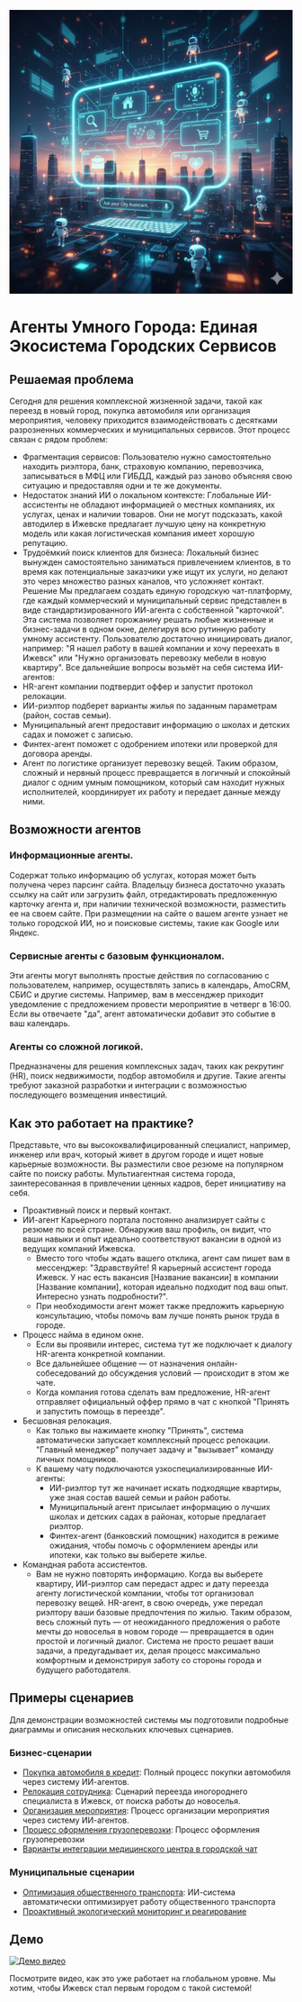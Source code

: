 ![smartcityagents](./images/hero.jpg)

# Агенты Умного Города: Единая Экосистема Городских Сервисов

## Решаемая проблема

Сегодня для решения комплексной жизненной задачи, такой как переезд в новый город, покупка автомобиля или организация мероприятия, человеку приходится взаимодействовать с десятками разрозненных коммерческих и муниципальных сервисов. Этот процесс связан с рядом проблем:
 * Фрагментация сервисов: Пользователю нужно самостоятельно находить риэлтора, банк, страховую компанию, перевозчика, записываться в МФЦ или ГИБДД, каждый раз заново объясняя свою ситуацию и предоставляя одни и те же документы.
 * Недостаток знаний ИИ о локальном контексте: Глобальные ИИ-ассистенты не обладают информацией о местных компаниях, их услугах, ценах и наличии товаров. Они не могут подсказать, какой автодилер в Ижевске предлагает лучшую цену на конкретную модель или какая логистическая компания имеет хорошую репутацию.
 * Трудоёмкий поиск клиентов для бизнеса: Локальный бизнес вынужден самостоятельно заниматься привлечением клиентов, в то время как потенциальные заказчики уже ищут их услуги, но делают это через множество разных каналов, что усложняет контакт.
Решение
Мы предлагаем создать единую городскую чат-платформу, где каждый коммерческий и муниципальный сервис представлен в виде стандартизированного ИИ-агента с собственной "карточкой". Эта система позволяет горожанину решать любые жизненные и бизнес-задачи в одном окне, делегируя всю рутинную работу умному ассистенту.
Пользователю достаточно инициировать диалог, например: "Я нашел работу в вашей компании и хочу переехать в Ижевск" или "Нужно организовать перевозку мебели в новую квартиру". Все дальнейшие вопросы возьмёт на себя система ИИ-агентов:
 * HR-агент компании подтвердит оффер и запустит протокол релокации.
 * ИИ-риэлтор подберет варианты жилья по заданным параметрам (район, состав семьи).
 * Муниципальный агент предоставит информацию о школах и детских садах и поможет с записью.
 * Финтех-агент поможет с одобрением ипотеки или проверкой для договора аренды.
 * Агент по логистике организует перевозку вещей.
Таким образом, сложный и нервный процесс превращается в логичный и спокойный диалог с одним умным помощником, который сам находит нужных исполнителей, координирует их работу и передает данные между ними.


## Возможности агентов

### ​Информационные агенты. 

Содержат только информацию об услугах, которая может быть получена через парсинг сайта. Владельцу бизнеса достаточно указать ссылку на сайт или загрузить файл, отредактировать предложенную карточку агента и, при наличии технической возможности, разместить ее на своем сайте. При размещении на сайте о вашем агенте узнает не только городской ИИ, но и поисковые системы, такие как Google или Яндекс.

### ​Сервисные агенты с базовым функционалом. 

Эти агенты могут выполнять простые действия по согласованию с пользователем, например, осуществлять запись в календарь, AmoCRM, СБИС и другие системы. Например, вам в мессенджер приходит уведомление с предложением провести мероприятие в четверг в 16:00. Если вы отвечаете "да", агент автоматически добавит это событие в ваш календарь.

### Агенты со сложной логикой.

Предназначены для решения комплексных задач, таких как рекрутинг (HR), поиск недвижимости, подбор автомобиля и другие. Такие агенты требуют заказной разработки и интеграции с возможностью последующего возмещения инвестиций.  


## Как это работает на практике?

Представьте, что вы высококвалифицированный специалист, например, инженер или врач, который живет в другом городе и ищет новые карьерные возможности. Вы разместили свое резюме на популярном сайте по поиску работы.
Мультиагентная система города, заинтересованная в привлечении ценных кадров, берет инициативу на себя.

 * Проактивный поиск и первый контакт.
 * ИИ-агент Карьерного портала постоянно анализирует сайты с резюме по всей стране. Обнаружив ваш профиль, он видит, что ваши навыки и опыт идеально соответствуют вакансии в одной из ведущих компаний Ижевска.
   * Вместо того чтобы ждать вашего отклика, агент сам пишет вам в мессенджер: "Здравствуйте! Я карьерный ассистент города Ижевск. У нас есть вакансия [Название вакансии] в компании [Название компании], которая идеально подходит под ваш опыт. Интересно узнать подробности?".
   * При необходимости агент может также предложить карьерную консультацию, чтобы помочь вам лучше понять рынок труда в городе.
 * Процесс найма в едином окне.
   * Если вы проявили интерес, система тут же подключает к диалогу HR-агента конкретной компании.
   * Все дальнейшее общение — от назначения онлайн-собеседований до обсуждения условий — происходит в этом же чате.
   * Когда компания готова сделать вам предложение, HR-агент отправляет официальный оффер прямо в чат с кнопкой "Принять и запустить помощь в переезде".
 * Бесшовная релокация.
   * Как только вы нажимаете кнопку "Принять", система автоматически запускает комплексный процесс релокации. "Главный менеджер" получает задачу и "вызывает" команду личных помощников.
   * К вашему чату подключаются узкоспециализированные ИИ-агенты:
     * ИИ-риэлтор тут же начинает искать подходящие квартиры, уже зная состав вашей семьи и район работы.
     * Муниципальный агент присылает информацию о лучших школах и детских садах в районах, которые предлагает риэлтор.
     * Финтех-агент (банковский помощник) находится в режиме ожидания, чтобы помочь с оформлением аренды или ипотеки, как только вы выберете жилье.
 * Командная работа ассистентов.
   * Вам не нужно повторять информацию. Когда вы выберете квартиру, ИИ-риэлтор сам передаст адрес и дату переезда агенту логистической компании, чтобы тот организовал перевозку вещей. HR-агент, в свою очередь, уже передал риэлтору ваши базовые предпочтения по жилью.
Таким образом, весь сложный путь — от неожиданного предложения о работе мечты до новоселья в новом городе — превращается в один простой и логичный диалог. Система не просто решает ваши задачи, а предугадывает их, делая процесс максимально комфортным и демонстрируя заботу со стороны города и будущего работодателя.

## Примеры сценариев

Для демонстрации возможностей системы мы подготовили подробные диаграммы и описания нескольких ключевых сценариев. 

### Бизнес-сценарии

*   [Покупка автомобиля в кредит](./diagrams/autoloan.md): Полный процесс покупки автомобиля через систему ИИ-агентов.
*   [Релокация сотрудника](./diagrams/hirerelocation.md): Сценарий переезда иногороднего специалиста в Ижевск, от поиска работы до новоселья.
*   [Организация мероприятия](./diagrams/eventagency.md): Процесс организации мероприятия через систему ИИ-агентов.
*   [Процесс оформления грузоперевозки](./diagrams/logistics.md): Процесс оформления грузоперевозки
*  [Варианты интеграции медицинского центра в городской чат](./diagrams/health.md)

### Муниципальные сценарии

*   [Оптимизация общественного транспорта](./diagrams/citytransport.md): ИИ-система  автоматически оптимизирует работу общественного транспорта
* [Проактивный экологический мониторинг и реагирование](./diagrams/ecology.md) 

## Демо

[![Демо видео](https://img.youtube.com/vi/iNz3AT_ejnc/0.jpg)](https://youtu.be/iNz3AT_ejnc)

Посмотрите видео, как это уже работает на глобальном уровне. Мы хотим, чтобы Ижевск стал первым городом с такой системой!
